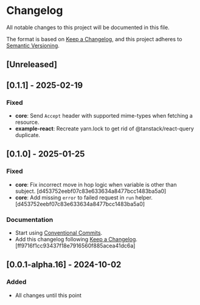 # Changelog

All notable changes to this project will be documented in this file.

The format is based on [Keep a Changelog](https://keepachangelog.com/en/1.1.0/),
and this project adheres to [Semantic Versioning](https://semver.org/spec/v2.0.0.html).

## [Unreleased]

## [0.1.1] - 2025-02-19

### Fixed

- **core**: Send `Accept` header with supported mime-types when fetching a resource.
- **example-react**: Recreate yarn.lock to get rid of @tanstack/react-query duplicate.

## [0.1.0] - 2025-01-25

### Fixed

- **core**: Fix incorrect move in hop logic when variable is other than subject. [d453752eebf07c83e633634a8477bcc1483ba5a0]
- **core**: Add missing `error` to failed request in `run` helper. [d453752eebf07c83e633634a8477bcc1483ba5a0]

### Documentation

- Start using [Conventional Commits](https://www.conventionalcommits.org).
- Add this changelog following [Keep a Changelog](https://keepachangelog.com). [ff9716f1cc93437f18e7916560f885acea41dc6a]

## [0.0.1-alpha.16] - 2024-10-02

### Added

- All changes until this point
